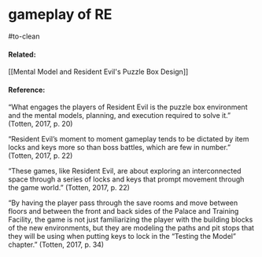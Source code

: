 
# gameplay of RE


#to-clean 
#### Related:
[[Mental Model and Resident Evil's Puzzle Box Design]]

#### Reference:
“What engages the players of Resident Evil is the puzzle box environment and the mental models, planning, and execution required to solve it.” (Totten, 2017, p. 20)

“Resident Evil’s moment to moment gameplay tends to be dictated by item locks and keys more so than boss battles, which are few in number.” (Totten, 2017, p. 22)

“These games, like Resident Evil, are about exploring an interconnected space through a series of locks and keys that prompt movement through the game world.” (Totten, 2017, p. 22)

“By having the player pass through the save rooms and move between floors and between the front and back sides of the Palace and Training Facility, the game is not just familiarizing the player with the building blocks of the new environments, but they are modeling the paths and pit stops that they will be using when putting keys to lock in the “Testing the Model” chapter.” (Totten, 2017, p. 34)